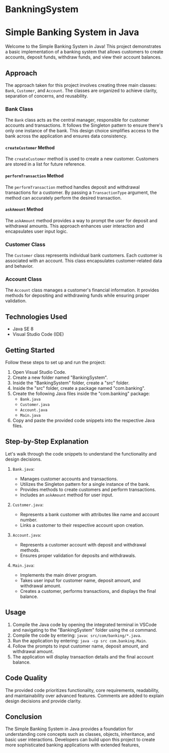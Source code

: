 # BankningSystem
# Simple Banking System in Java

Welcome to the Simple Banking System in Java! This project demonstrates a basic implementation of a banking system that allows customers to create accounts, deposit funds, withdraw funds, and view their account balances.

## Approach

The approach taken for this project involves creating three main classes: `Bank`, `Customer`, and `Account`. The classes are organized to achieve clarity, separation of concerns, and reusability.

### Bank Class
The `Bank` class acts as the central manager, responsible for customer accounts and transactions. It follows the Singleton pattern to ensure there's only one instance of the bank. This design choice simplifies access to the bank across the application and ensures data consistency.

#### `createCustomer` Method
The `createCustomer` method is used to create a new customer. Customers are stored in a list for future reference.

#### `performTransaction` Method
The `performTransaction` method handles deposit and withdrawal transactions for a customer. By passing a `TransactionType` argument, the method can accurately perform the desired transaction.

#### `askAmount` Method
The `askAmount` method provides a way to prompt the user for deposit and withdrawal amounts. This approach enhances user interaction and encapsulates user input logic.

### Customer Class
The `Customer` class represents individual bank customers. Each customer is associated with an account. This class encapsulates customer-related data and behavior.

### Account Class
The `Account` class manages a customer's financial information. It provides methods for depositing and withdrawing funds while ensuring proper validation.

## Technologies Used

- Java SE 8
- Visual Studio Code (IDE)

## Getting Started

Follow these steps to set up and run the project:

1. Open Visual Studio Code.
2. Create a new folder named "BankingSystem".
3. Inside the "BankingSystem" folder, create a "src" folder.
4. Inside the "src" folder, create a package named "com.banking".
5. Create the following Java files inside the "com.banking" package:
   - `Bank.java`
   - `Customer.java`
   - `Account.java`
   - `Main.java`
6. Copy and paste the provided code snippets into the respective Java files.

## Step-by-Step Explanation

Let's walk through the code snippets to understand the functionality and design decisions.

1. `Bank.java`:
   - Manages customer accounts and transactions.
   - Utilizes the Singleton pattern for a single instance of the bank.
   - Provides methods to create customers and perform transactions.
   - Includes an `askAmount` method for user input.

2. `Customer.java`:
   - Represents a bank customer with attributes like name and account number.
   - Links a customer to their respective account upon creation.

3. `Account.java`:
   - Represents a customer account with deposit and withdrawal methods.
   - Ensures proper validation for deposits and withdrawals.

4. `Main.java`:
   - Implements the main driver program.
   - Takes user input for customer name, deposit amount, and withdrawal amount.
   - Creates a customer, performs transactions, and displays the final balance.

## Usage

1. Compile the Java code by opening the integrated terminal in VSCode and navigating to the "BankingSystem" folder using the `cd` command.
2. Compile the code by entering: `javac src/com/banking/*.java`.
3. Run the application by entering: `java -cp src com.banking.Main`.
4. Follow the prompts to input customer name, deposit amount, and withdrawal amount.
5. The application will display transaction details and the final account balance.

## Code Quality

The provided code prioritizes functionality, core requirements, readability, and maintainability over advanced features. Comments are added to explain design decisions and provide clarity.

## Conclusion

The Simple Banking System in Java provides a foundation for understanding core concepts such as classes, objects, inheritance, and basic user interactions. Developers can build upon this project to create more sophisticated banking applications with extended features,
